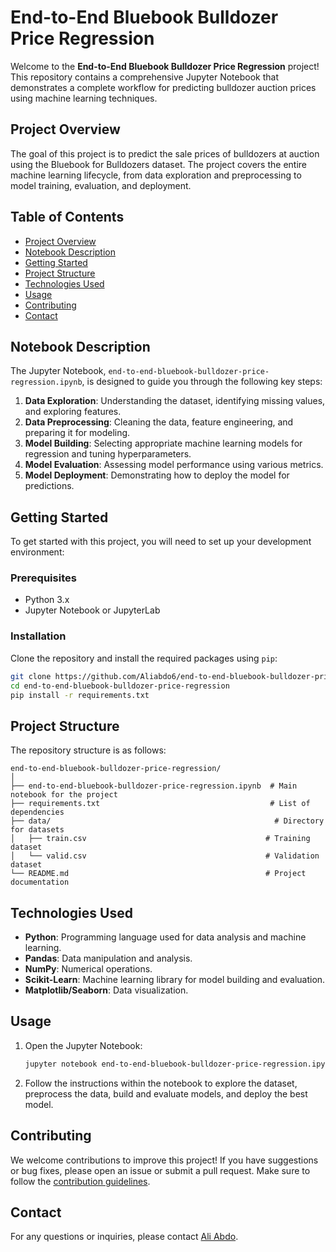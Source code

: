 # End-to-End Bluebook Bulldozer Price Regression

Welcome to the **End-to-End Bluebook Bulldozer Price Regression** project! This repository contains a comprehensive Jupyter Notebook that demonstrates a complete workflow for predicting bulldozer auction prices using machine learning techniques.

## Project Overview

The goal of this project is to predict the sale prices of bulldozers at auction using the Bluebook for Bulldozers dataset. The project covers the entire machine learning lifecycle, from data exploration and preprocessing to model training, evaluation, and deployment.

## Table of Contents

- [Project Overview](#project-overview)
- [Notebook Description](#notebook-description)
- [Getting Started](#getting-started)
- [Project Structure](#project-structure)
- [Technologies Used](#technologies-used)
- [Usage](#usage)
- [Contributing](#contributing)
- [Contact](#contact)

## Notebook Description

The Jupyter Notebook, `end-to-end-bluebook-bulldozer-price-regression.ipynb`, is designed to guide you through the following key steps:

1. **Data Exploration**: Understanding the dataset, identifying missing values, and exploring features.
2. **Data Preprocessing**: Cleaning the data, feature engineering, and preparing it for modeling.
3. **Model Building**: Selecting appropriate machine learning models for regression and tuning hyperparameters.
4. **Model Evaluation**: Assessing model performance using various metrics.
5. **Model Deployment**: Demonstrating how to deploy the model for predictions.

## Getting Started

To get started with this project, you will need to set up your development environment:

### Prerequisites

- Python 3.x
- Jupyter Notebook or JupyterLab

### Installation

Clone the repository and install the required packages using `pip`:

```bash
git clone https://github.com/Aliabdo6/end-to-end-bluebook-bulldozer-price-regression.git
cd end-to-end-bluebook-bulldozer-price-regression
pip install -r requirements.txt
```

## Project Structure

The repository structure is as follows:

```
end-to-end-bluebook-bulldozer-price-regression/
│
├── end-to-end-bluebook-bulldozer-price-regression.ipynb  # Main notebook for the project
├── requirements.txt                                      # List of dependencies
├── data/                                                  # Directory for datasets
│   ├── train.csv                                        # Training dataset
│   └── valid.csv                                        # Validation dataset
└── README.md                                            # Project documentation
```

## Technologies Used

- **Python**: Programming language used for data analysis and machine learning.
- **Pandas**: Data manipulation and analysis.
- **NumPy**: Numerical operations.
- **Scikit-Learn**: Machine learning library for model building and evaluation.
- **Matplotlib/Seaborn**: Data visualization.

## Usage

1. Open the Jupyter Notebook:

   ```bash
   jupyter notebook end-to-end-bluebook-bulldozer-price-regression.ipynb
   ```

2. Follow the instructions within the notebook to explore the dataset, preprocess the data, build and evaluate models, and deploy the best model.

## Contributing

We welcome contributions to improve this project! If you have suggestions or bug fixes, please open an issue or submit a pull request. Make sure to follow the [contribution guidelines](CONTRIBUTING.md).



## Contact

For any questions or inquiries, please contact [Ali Abdo](https://github.com/Aliabdo6).

